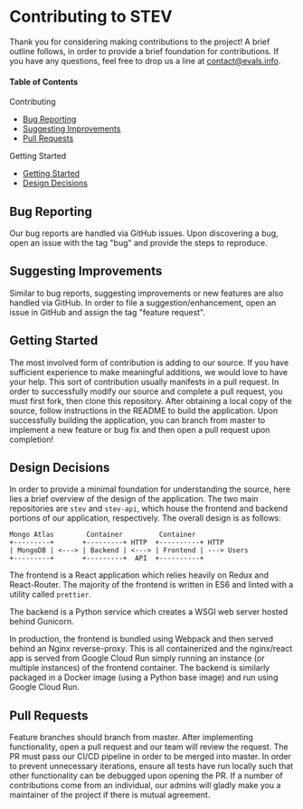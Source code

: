 # Contributing to STEV

Thank you for considering making contributions to the project! A brief outline
follows, in order to provide a brief foundation for contributions. If you have
any questions, feel free to drop us a line at
[contact@evals.info](mailto:contact@evals.info).


#### Table of Contents

Contributing
  * [Bug Reporting](#bug-reporting)
  * [Suggesting Improvements](#suggesting-improvements)
  * [Pull Requests](#pull-requests)
  
Getting Started
  * [Getting Started](#getting-started)
  * [Design Decisions](#design-decisions)

## Bug Reporting
Our bug reports are handled via GitHub issues. Upon discovering a bug, open an
issue with the tag "bug" and provide the steps to reproduce. 

## Suggesting Improvements
Similar to bug reports, suggesting improvements or new features are also handled
via GitHub. In order to file a suggestion/enhancement, open an issue in GitHub
and assign the tag "feature request". 

## Getting Started
The most involved form of contribution is adding to our source. If you have
sufficient experience to make meaningful additions, we would love to have your
help. This sort of contribution usually manifests in a pull request. In order to
successfully modify our source and complete a pull request, you must first fork,
then clone this repository. After obtaining a local copy of the source, follow
instructions in the README to build the application. Upon successfully building
the application, you can branch from master to implement a new feature or bug
fix and then open a pull request upon completion! 

## Design Decisions
In order to provide a minimal foundation for understanding the source, here lies
a brief overview of the design of the application. The two main repositories are
`stev` and `stev-api`, which house the frontend and backend portions of our
application, respectively. The overall design is as follows: 
```
Mongo Atlas        Container         Container
+---------+       +---------+ HTTP  +----------+ HTTP 
| MongoDB | <---> | Backend | <---> | Frontend | ---> Users
+---------+       +---------+  API  +----------+
```
The frontend is a React application which relies heavily on Redux and
React-Router. The majority of the frontend is written in ES6 and linted with a
utility called `prettier`. 

The backend is a Python service which creates a WSGI web server hosted behind
Gunicorn. 

In production, the frontend is bundled using Webpack and then served behind an
Nginx reverse-proxy. This is all containerized and the nginx/react app is
served from Google Cloud Run simply running an instance (or multiple instances)
of the frontend container. The backend is similarly packaged in a Docker image
(using a Python base image) and run using Google Cloud Run. 

## Pull Requests
Feature branches should branch from master. After implementing functionality,
open a pull request and our team will review the request. The PR must pass our
CI/CD pipeline in order to be merged into master. In order to prevent
unnecessary iterations, ensure all tests have run locally such that other
functionality can be debugged upon opening the PR. If a number of contributions
come from an individual, our admins will gladly make you a maintainer of
the project if there is mutual agreement. 
